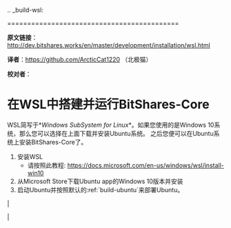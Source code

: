 .. _build-wsl:

===========================================

 **原文链接**：<http://dev.bitshares.works/en/master/development/installation/wsl.html>

**译者**：https://github.com/ArcticCat1220 （北极猫）

**校对者**：

在WSL中搭建并运行BitShares-Core
===============================

WSL简写于\**Windows SubSystem for Linux*\*。如果您使用的是Windows
10系统，那么您可以选择在上面下载并安装Ubuntu系统。
之后您便可以在Ubuntu系统上安装BitShares-Core了。

1.  安装WSL
    -   请按照此教程:
        <https://docs.microsoft.com/en-us/windows/wsl/install-win10>
2.  从Microsoft Store下载Ubuntu app的Windows 10版本并安装
3.  启动Ubuntu并按照默认的:ref:\`build-ubuntu\`来部署Ubuntu。

| 

| 
